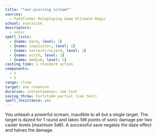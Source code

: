 ```yaml
---
title: "*ear-piercing scream*"
sources:
  - Pathfinder Roleplaying Game Ultimate Magic
school: evocation
descriptors:
  - sonic
spell_lists:
  - {name: bard, level: 1}
  - {name: inquisitor, level: 1}
  - {name: sorcerer/wizard, level: 1}
  - {name: witch, level: 1}
  - {name: medium, level: 1}
casting_time: 1 standard action
components:
  - V
  - S
range: close
target: one creature
duration: instantaneous; see text
saving_throw: Fortitude partial (see text)
spell_resistance: yes
---
```


You unleash a powerful scream, inaudible to all but a single target. The target is dazed for 1 round and takes 1d6 points of sonic damage per two caster levels (maximum 5d6). A successful save negates the daze effect and halves the damage.

